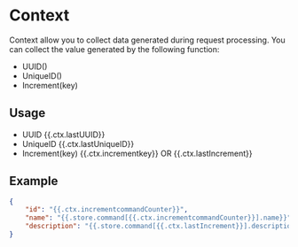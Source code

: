 # Context

Context allow you to collect data generated during request processing.
You can collect the value generated by the following function:
* UUID()
* UniqueID()
* Increment(key)

## Usage

* UUID
{{.ctx.lastUUID}}
* UniqueID 
{{.ctx.lastUniqueID}}
* Increment(key)
{{.ctx.incrementkey}} OR {{.ctx.lastIncrement}}

## Example

```json
{
    "id": "{{.ctx.incrementcommandCounter}}",
    "name": "{{.store.command[{{.ctx.incrementcommandCounter}}].name}}",
    "description": "{{.store.command[{{.ctx.lastIncrement}}].description}}"
}
```